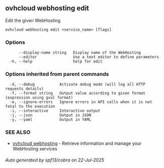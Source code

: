 ## ovhcloud webhosting edit

Edit the given WebHosting

```
ovhcloud webhosting edit <service_name> [flags]
```

### Options

```
      --display-name string   Display name of the WebHosting
      --editor                Use a text editor to define parameters
  -h, --help                  help for edit
```

### Options inherited from parent commands

```
  -d, --debug           Activate debug mode (will log all HTTP requests details)
  -f, --format string   Output value according to given format (expression using gval format)
  -e, --ignore-errors   Ignore errors in API calls when it is not fatal to the execution
  -i, --interactive     Interactive output
  -j, --json            Output in JSON
  -y, --yaml            Output in YAML
```

### SEE ALSO

* [ovhcloud webhosting](ovhcloud_webhosting.md)	 - Retrieve information and manage your WebHosting services

###### Auto generated by spf13/cobra on 22-Jul-2025
